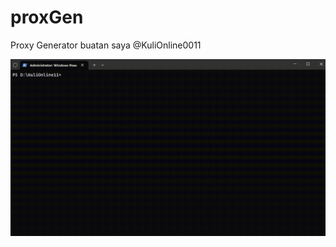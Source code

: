 # proxGen
Proxy Generator buatan saya @KuliOnline0011

![](https://github.com/Tektek9/proxGen/blob/main/demo.gif)
